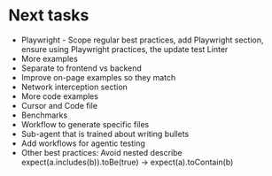 # Next tasks

- Playwright - Scope regular best practices, add Playwright section, ensure using Playwright practices, the update test
Linter
- More examples
- Separate to frontend vs backend
- Improve on-page examples so they match
- Network interception section
- More code examples
- Cursor and Code file
- Benchmarks
- Workflow to generate specific files
- Sub-agent that is trained about writing bullets
- Add workflows for agentic testing
- Other best practices:
Avoid nested describe
expect(a.includes(b)).toBe(true) -> expect(a).toContain(b)